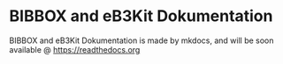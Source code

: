 # BIBBOX and eB3Kit Dokumentation

BIBBOX and eB3Kit Dokumentation is made by mkdocs, and will be soon available @ https://readthedocs.org
